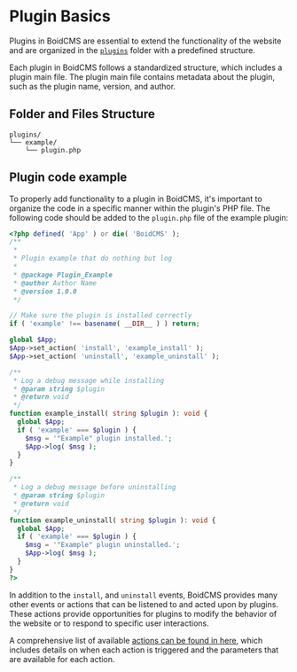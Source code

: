 # Plugin Basics
Plugins in BoidCMS are essential to extend the functionality of the website and are organized in the [`plugins`](/folder?id=plugins) folder with a predefined structure.

Each plugin in BoidCMS follows a standardized structure, which includes a plugin main file. The plugin main file contains metadata about the plugin, such as the plugin name, version, and author. 


## Folder and Files Structure

```plain
plugins/
└── example/
    └── plugin.php
```


## Plugin code example
To properly add functionality to a plugin in BoidCMS, it's important to organize the code in a specific manner within the plugin's PHP file. The following code should be added to the `plugin.php` file of the example plugin:

```php
<?php defined( 'App' ) or die( 'BoidCMS' );
/**
 *
 * Plugin example that do nothing but log
 *
 * @package Plugin_Example
 * @author Author Name
 * @version 1.0.0
 */

// Make sure the plugin is installed correctly
if ( 'example' !== basename( __DIR__ ) ) return;

global $App;
$App->set_action( 'install', 'example_install' );
$App->set_action( 'uninstall', 'example_uninstall' );

/**
 * Log a debug message while installing
 * @param string $plugin
 * @return void
 */
function example_install( string $plugin ): void {
  global $App;
  if ( 'example' === $plugin ) {
    $msg = '"Example" plugin installed.';
    $App->log( $msg );
  }
}

/**
 * Log a debug message before uninstalling
 * @param string $plugin
 * @return void
 */
function example_uninstall( string $plugin ): void {
  global $App;
  if ( 'example' === $plugin ) {
    $msg = '"Example" plugin uninstalled.';
    $App->log( $msg );
  }
}
?>
```

<!--
/**
 * Translate text (RegExp based)
 * @param array $l10n
 * @param string $lang
 * @param string $slug
 * @return array
 */
function example_translate( array $l10n, string $lang, string $slug ): array {
  // Return if the domain (slug) isn't "example"
  if ( 'example' !== $slug ) return [];
  
  $translation = array();
  
  // French
  $translation[ 'fr' ] = array();
  $translation[ 'fr' ][ '/"Example" plugin installed\./' ] = 'Plugin "Example" installé.';
  $translation[ 'fr' ][ '/"Example" plugin uninstalled\./' ] = 'Plugin "Example" désinstallé.';
  
  // Spanish
  $translation[ 'es' ] = array();
  $translation[ 'es' ][ '/"Example" plugin installed\./' ] = 'Complemento "Example" instalado.';
  $translation[ 'es' ][ '/"Example" plugin uninstalled\./' ] = 'Complemento "Example" desinstalado.';
  
  return ( $translation[ $lang ] ?? [] );
}
-->

In addition to the `install`, and `uninstall` <!--and `l10n_global`-->events, BoidCMS provides many other events or actions that can be listened to and acted upon by plugins. These actions provide opportunities for plugins to modify the behavior of the website or to respond to specific user interactions.

A comprehensive list of available [actions can be found in here](/developer/actions), which includes details on when each action is triggered and the parameters that are available for each action.
